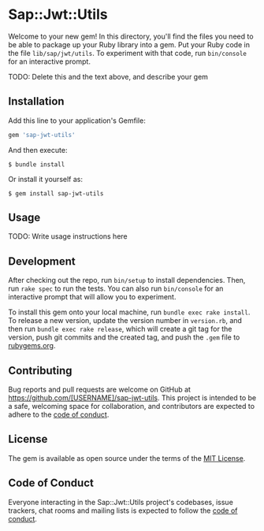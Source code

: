 # Sap::Jwt::Utils

Welcome to your new gem! In this directory, you'll find the files you need to be able to package up your Ruby library into a gem. Put your Ruby code in the file `lib/sap/jwt/utils`. To experiment with that code, run `bin/console` for an interactive prompt.

TODO: Delete this and the text above, and describe your gem

## Installation

Add this line to your application's Gemfile:

```ruby
gem 'sap-jwt-utils'
```

And then execute:

    $ bundle install

Or install it yourself as:

    $ gem install sap-jwt-utils

## Usage

TODO: Write usage instructions here

## Development

After checking out the repo, run `bin/setup` to install dependencies. Then, run `rake spec` to run the tests. You can also run `bin/console` for an interactive prompt that will allow you to experiment.

To install this gem onto your local machine, run `bundle exec rake install`. To release a new version, update the version number in `version.rb`, and then run `bundle exec rake release`, which will create a git tag for the version, push git commits and the created tag, and push the `.gem` file to [rubygems.org](https://rubygems.org).

## Contributing

Bug reports and pull requests are welcome on GitHub at https://github.com/[USERNAME]/sap-jwt-utils. This project is intended to be a safe, welcoming space for collaboration, and contributors are expected to adhere to the [code of conduct](https://github.com/[USERNAME]/sap-jwt-utils/blob/main/CODE_OF_CONDUCT.md).

## License

The gem is available as open source under the terms of the [MIT License](https://opensource.org/licenses/MIT).

## Code of Conduct

Everyone interacting in the Sap::Jwt::Utils project's codebases, issue trackers, chat rooms and mailing lists is expected to follow the [code of conduct](https://github.com/[USERNAME]/sap-jwt-utils/blob/main/CODE_OF_CONDUCT.md).
